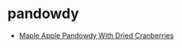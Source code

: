 # pandowdy

 * [Maple Apple Pandowdy With Dried Cranberries](index/m/maple-apple-pandowdy-with-dried-cranberries-355811.json)
